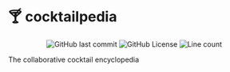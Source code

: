 <h1>🍸 cocktailpedia</h1>    
<p align="center">
    <img alt="GitHub last commit" src="https://img.shields.io/github/last-commit/apoleon33/cocktailpedia"> <img alt="GitHub License" src="https://img.shields.io/github/license/apoleon33/cocktailpedia"> <img alt="Line count" src="https://tokei.rs/b1/github/apoleon33/cocktailpedia?type=dart&label=dart lines of code">
</p>



The collaborative cocktail encyclopedia
